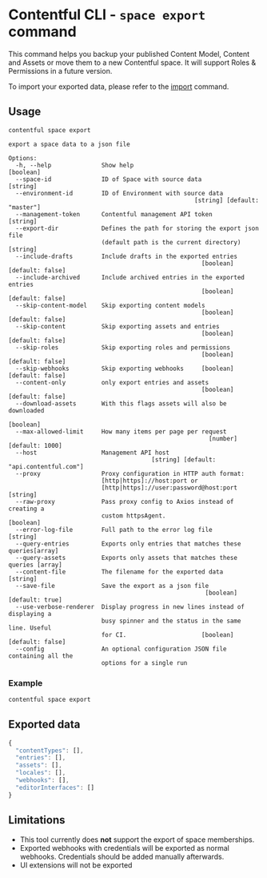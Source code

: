 # Contentful CLI - `space export` command

This command helps you backup your published Content Model, Content and Assets or move them to a new Contentful space. It will support Roles & Permissions in a future version.

To import your exported data, please refer to the [import](../import) command.

## Usage

```
contentful space export

export a space data to a json file

Options:
  -h, --help              Show help                                    [boolean]
  --space-id              ID of Space with source data                  [string]
  --environment-id        ID of Environment with source data
                                                    [string] [default: "master"]
  --management-token      Contentful management API token               [string]
  --export-dir            Defines the path for storing the export json file
                          (default path is the current directory)       [string]
  --include-drafts        Include drafts in the exported entries
                                                      [boolean] [default: false]
  --include-archived      Include archived entries in the exported entries
                                                      [boolean] [default: false]
  --skip-content-model    Skip exporting content models
                                                      [boolean] [default: false]
  --skip-content          Skip exporting assets and entries
                                                      [boolean] [default: false]
  --skip-roles            Skip exporting roles and permissions
                                                      [boolean] [default: false]
  --skip-webhooks         Skip exporting webhooks     [boolean] [default: false]
  --content-only          only export entries and assets
                                                      [boolean] [default: false]
  --download-assets       With this flags assets will also be downloaded
                                                                       [boolean]
  --max-allowed-limit     How many items per page per request
                                                        [number] [default: 1000]
  --host                  Management API host
                                        [string] [default: "api.contentful.com"]
  --proxy                 Proxy configuration in HTTP auth format:
                          [http|https]://host:port or
                          [http|https]://user:password@host:port        [string]
  --raw-proxy             Pass proxy config to Axios instead of creating a 
                          custom httpsAgent.                           [boolean]
  --error-log-file        Full path to the error log file               [string]
  --query-entries         Exports only entries that matches these queries[array]
  --query-assets          Exports only assets that matches these queries [array]
  --content-file          The filename for the exported data            [string]
  --save-file             Save the export as a json file
                                                       [boolean] [default: true]
  --use-verbose-renderer  Display progress in new lines instead of displaying a
                          busy spinner and the status in the same line. Useful
                          for CI.                     [boolean] [default: false]
  --config                An optional configuration JSON file containing all the
                          options for a single run
```

### Example

```sh
contentful space export
```

## Exported data

```js
{
  "contentTypes": [],
  "entries": [],
  "assets": [],
  "locales": [],
  "webhooks": [],
  "editorInterfaces": []
}
```

## Limitations

- This tool currently does **not** support the export of space memberships.
- Exported webhooks with credentials will be exported as normal webhooks. Credentials should be added manually afterwards.
- UI extensions will not be exported
